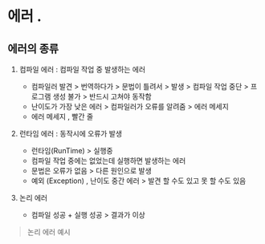 # 에러 . 
## 에러의 종류
1. 컴파일 에러 : 컴파일 작업 중 발생하는 에러  
	- 컴파일러 발견 > 번역하다가 > 문법이 틀려서 > 발생 > 컴파일 작업 중단 > 프로그램 생성 불가 > 반드시 고쳐야 동작함
	- 난이도가 가장 낮은 에러 > 컴파일러가 오류를 알려줌 > 에러 메세지 
	- 에러 메세지 , 빨간 줄

2. 런타임 에러 : 동작시에 오류가 발생 
	- 런타임(RunTime) > 실행중
	- 컴파일 작업 중에는 없었는데 실행하면 발생하는 에러
	- 문법은 오류가 없음 > 다른 원인으로 발생
	- 예외 (Exception) , 난이도 중간 에러 > 발견 할 수도 있고 못 할 수도 있음
3. 논리 에러 
	- 컴파일 성공 + 실행 성공 > 결과가 이상

> 논리 에러 예시

```java

```